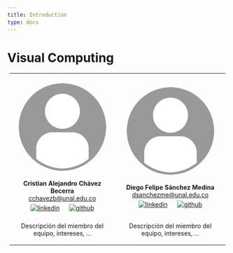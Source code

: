 ```yaml
---
title: Introduction
type: docs
---
```


# Visual Computing

<style>
td, th {
   border: none!important;
}
.teamTable {
  display: block;
  margin-left: auto;
  margin-right: auto;
  width: 98%;
}
.teamMember{
    display: block;
    border-radius: 50%;
    width: 200px;
    height: 200px;
    margin: 20px auto;
}
.teamTable tr{
    text-align: center;
}
.teamTable .icon{
    margin: 5px;
    height: 25px;
}
</style>

<table class="teamTable">
 <tr>
    <td>
        <img class="teamMember" src="docs/shortcodes/resources/images/member.png"/>
        <div>
            <div><b>Cristian Alejandro Chávez Becerra</b></div>
            <a href="mailto:cchavezb@unal.edu.co">cchavezb@unal.edu.co</a>
            <div>
                <a href="https://www.linkedin.com/in/cristian-alejandro-ch%C3%A1vez-becerra-148b04167/" rel="nofollow noreferrer">
                    <img class="icon" src="https://cdn-icons-png.flaticon.com/512/174/174857.png" alt="linkedin"></a> &nbsp; 
                <a href="https://github.com/alejandroun" rel="nofollow noreferrer">
                    <img class="icon" src="https://cdn-icons-png.flaticon.com/512/25/25231.png" alt="github"></a>
            </div>
        </div>
    </td>
    <td>
        <img class="teamMember" src="docs/shortcodes/resources/images/member.png"/>
        <div>
            <div><b>Diego Felipe Sánchez Medina</b></div>
            <a href="mailto:dsanchezme@unal.edu.co">dsanchezme@unal.edu.co</a>
            <div>
                <a href="https://www.linkedin.com/in/diego-felipe-s%C3%A1nchez-medina-767b471b3/" rel="nofollow noreferrer">
                    <img class="icon" src="https://cdn-icons-png.flaticon.com/512/174/174857.png" alt="linkedin"></a> &nbsp; 
                <a href="https://github.com/dsanchezme" rel="nofollow noreferrer">
                    <img class="icon" src="https://cdn-icons-png.flaticon.com/512/25/25231.png" alt="github"></a>
            </div>
        </div>
    </td>
 </tr>
 <tr></tr>
 <tr>
    <td><p>
    Descripción del miembro del equipo, intereses, ...
    <p></td>
    <td><p>
    Descripción del miembro del equipo, intereses, ...
    <p></td>
 </tr>
</table>